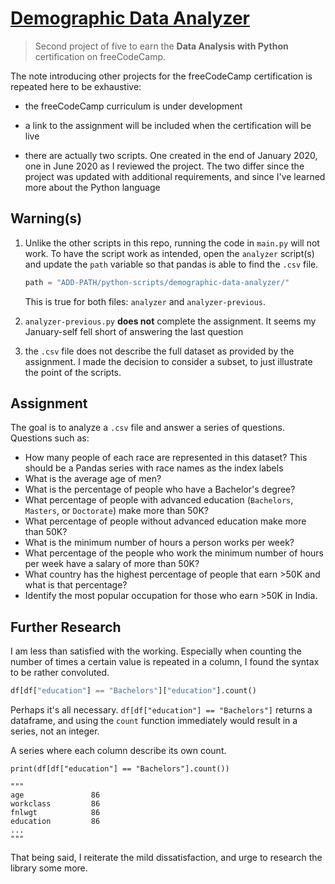 # [Demographic Data Analyzer](https://repl.it/@borntofrappe/fcc-demographic-data-analyzer)

> Second project of five to earn the **Data Analysis with Python** certification on freeCodeCamp.

The note introducing other projects for the freeCodeCamp certification is repeated here to be exhaustive:

- the freeCodeCamp curriculum is under development

- a link to the assignment will be included when the certification will be live

- there are actually two scripts. One created in the end of January 2020, one in June 2020 as I reviewed the project. The two differ since the project was updated with additional requirements, and since I've learned more about the Python language

## Warning(s)

1. Unlike the other scripts in this repo, running the code in `main.py` will not work. To have the script work as intended, open the `analyzer` script(s) and update the `path` variable so that pandas is able to find the `.csv` file.

   ```py
   path = "ADD-PATH/python-scripts/demographic-data-analyzer/"
   ```

   This is true for both files: `analyzer` and `analyzer-previous`.

2. `analyzer-previous.py` **does not** complete the assignment. It seems my January-self fell short of answering the last question

3. the `.csv` file does not describe the full dataset as provided by the assignment. I made the decision to consider a subset, to just illustrate the point of the scripts.

## Assignment

The goal is to analyze a `.csv` file and answer a series of questions. Questions such as:

- How many people of each race are represented in this dataset? This should be a Pandas series with race names as the index labels
- What is the average age of men?
- What is the percentage of people who have a Bachelor's degree?
- What percentage of people with advanced education (`Bachelors`, `Masters`, or `Doctorate`) make more than 50K?
- What percentage of people without advanced education make more than 50K?
- What is the minimum number of hours a person works per week?
- What percentage of the people who work the minimum number of hours per week have a salary of more than 50K?
- What country has the highest percentage of people that earn >50K and what is that percentage?
- Identify the most popular occupation for those who earn >50K in India.

## Further Research

I am less than satisfied with the working. Especially when counting the number of times a certain value is repeated in a column, I found the syntax to be rather convoluted.

```py
df[df["education"] == "Bachelors"]["education"].count()
```

Perhaps it's all necessary. `df[df["education"] == "Bachelors"]` returns a dataframe, and using the `count` function immediately would result in a series, not an integer.

A series where each column describe its own count.

```PY
print(df[df["education"] == "Bachelors"].count())

"""
age               86
workclass         86
fnlwgt            86
education         86
...
"""
```

That being said, I reiterate the mild dissatisfaction, and urge to research the library some more.
